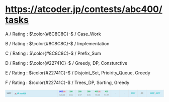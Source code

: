 # https://atcoder.jp/contests/abc400/tasks

A / Rating : $\color{#8C8C8C}-$ / Case_Work

B / Rating : $\color{#8C8C8C}-$ / Implementation

C / Rating : $\color{#8C8C8C}-$ / Prefix_Sum

D / Rating : $\color{#22741C}-$ / Greedy, DP, Consturctive

E / Rating : $\color{#22741C}-$ / Disjoint_Set, Prioirity_Queue, Greedy

F / Rating : $\color{#22741C}-$ / Trees_DP, Sorting, Greedy

![My Image](https://github.com/kss418/Atcoder/blob/main/ABC/Images/Standings/401.png)
